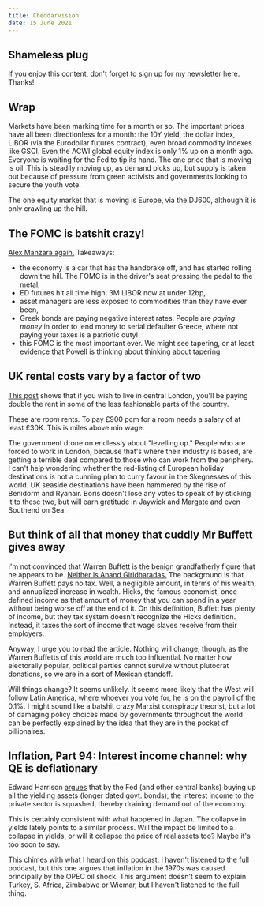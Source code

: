 ```yaml
---
title: Cheddarvision
date: 15 June 2021
---
```


## Shameless plug

If you enjoy this content, don't forget to sign up for my newsletter [here](https://adept-originator-3889.ck.page/f39ac1a146). Thanks!

## Wrap

Markets have been marking time for a month or so.
The important prices have all been directionless for a month: the 10Y yield, the dollar index, LIBOR (via the Eurodollar futures contract), even broad commodity indexes like GSCI.
Even the ACWI global equity index is only 1% up on a month ago.
Everyone is waiting for the Fed to tip its hand.
The one price that is moving is oil. 
This is steadily moving up, as demand picks up, but supply is taken out because of pressure from green activists and governments looking to secure the youth vote.

The one equity market that is moving is Europe, via the DJ600, although it is only crawling up the hill.

## The FOMC is batshit crazy!

[Alex Manzara again.](https://www.chartpoint.com/bats-crazy/)
Takeaways:

- the economy is a car that has the handbrake off, and has started rolling down the hill. The FOMC is in the driver's seat pressing the pedal to the metal,
- ED futures hit all time high, 3M LIBOR now at under 12bp,
- asset managers are less exposed to commodities than they have ever been,
- Greek bonds are paying negative interest rates. People are _paying money_ in order to lend money to serial defaulter Greece, where not paying your taxes is a patriotic duty!
- this FOMC is the most important ever. We might see tapering, or at least evidence that Powell is thinking about thinking about tapering.

## UK rental costs vary by a factor of two

[This post](https://blog.spareroom.co.uk/where-can-you-afford-to-live/) shows that if you wish to live in central London, you'll be paying double the rent in some of the less fashionable parts of the country.

These are *room* rents. To pay £900 pcm for a room needs a salary of at least £30K.  This is miles above min wage.

The government drone on endlessly about "levelling up." People who are forced to work in London, because that's where their industry is based, are getting a terrible deal compared to those who can work from the periphery. 
I can't help wondering whether the red-listing of European holiday destinations is not a cunning plan to curry favour in the Skegnesses of this world. 
UK seaside destinations have been hammered by the rise of Benidorm and Ryanair. 
Boris doesn't lose any votes to speak of by sticking it to these two, but will earn gratitude in Jaywick and Margate and even Southend on Sea.

## But think of all that money that cuddly Mr Buffett gives away

I'm not convinced that Warren Buffett is the benign grandfatherly figure that he appears to be. [Neither is Anand Giridharadas.](https://www.nytimes.com/2021/06/13/opinion/warren-buffett-billionaire-taxes.html)
The background is that Warren Buffett pays no tax. Well, a negligible amount, in terms of his wealth, and annualized increase in wealth.
Hicks, the famous economist, once defined income as that amount of money that you can spend in a year without being worse off at the end of it.
On this definition, Buffett has plenty of income, but they tax system doesn't recognize the Hicks definition. Instead, it taxes the sort of income that wage slaves receive from their employers.

Anyway, I urge you to read the article. Nothing will change, though, as the Warren Buffetts of this world are much too influential. 
No matter how electorally popular, political parties cannot survive without plutocrat donations, so we are in a sort of Mexican standoff. 

Will things change? It seems unlikely. It seems more likely that the West will follow Latin America, where whoever you vote for, he is on the payroll of the 0.1%.
I might sound like a batshit crazy Marxist conspiracy theorist, but a lot of damaging policy choices made by governments throughout the world can be perfectly explained by the idea that they are in the pocket of billionaires.  

## Inflation, Part 94: Interest income channel: why QE is deflationary

Edward Harrison [argues](https://pro.creditwritedowns.com/p/risks-to-growth-and-inflation-helping?utm_medium=email&utm_campaign=cta&action=share) that by the Fed (and other central banks) buying up all the yielding assets (longer dated govt. bonds), the interest income to the private sector is squashed, thereby draining demand out of the economy.

This is certainly consistent with what happened in Japan.
The collapse in yields lately points to a similar process. 
Will the impact be limited to a collapse in yields, or will it collapse the price of real assets too?
Maybe it's too soon to say.

This chimes with what I heard on [this podcast](https://pileusmmt.libsyn.com/104-john-t-harvey-inflation-stagflation-healing-the-nation).
I haven't listened to the full podcast, but this one argues that inflation in the 1970s was caused principally by the OPEC oil shock.
This argument doesn't seem to explain Turkey, S. Africa, Zimbabwe or Wiemar, but I haven't listened to the full thing.

